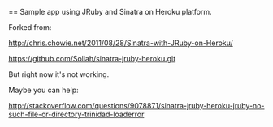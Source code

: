 == Sample app using JRuby and Sinatra on Heroku platform.

Forked from:

  http://chris.chowie.net/2011/08/28/Sinatra-with-JRuby-on-Heroku/

  https://github.com/Soliah/sinatra-jruby-heroku.git


But right now it's not working.

Maybe you can help:

  http://stackoverflow.com/questions/9078871/sinatra-jruby-heroku-jruby-no-such-file-or-directory-trinidad-loaderror

